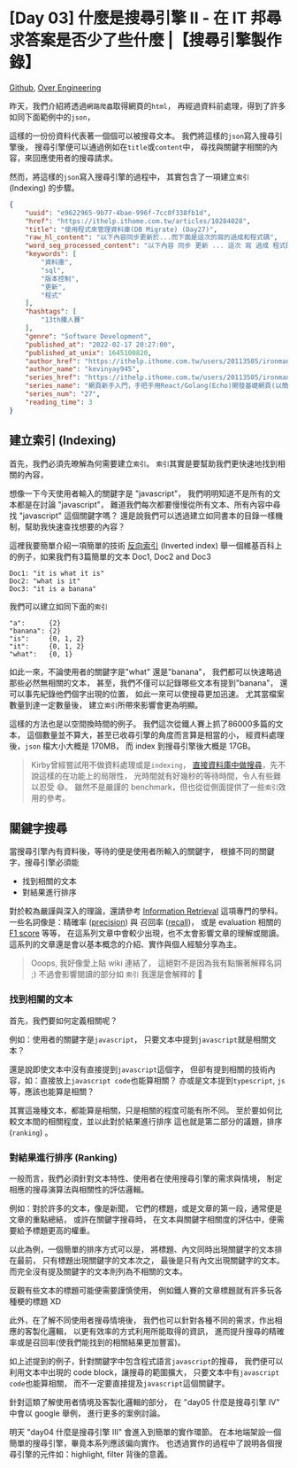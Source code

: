 # [Day 03] 什麼是搜尋引擎 II - 在 IT 邦尋求答案是否少了些什麼 |【搜尋引擎製作錄】

[Github], [Over Engineering]

昨天，我們介紹將透過`網路爬蟲`取得網頁的`html`，
再經過資料前處理，得到了許多如同下面範例中的`json`，

這樣的一份份資料代表著一個個可以被搜尋文本。
我們將這樣的`json`寫入搜尋引擎後，
搜尋引擎便可以通過例如在`title`或`content`中，
尋找與關鍵字相關的內容，來回應使用者的搜尋請求。

然而，將這樣的`json`寫入搜尋引擎的過程中，
其實包含了一項建立`索引` (Indexing) 的步驟。

```json
{
    "uuid": "e9622965-9b77-4bae-996f-7cc0f338fb1d",
    "href": "https://ithelp.ithome.com.tw/articles/10284028",
    "title": "使用程式來管理資料庫(DB Migrate) (Day27)",
    "raw_hl_content": "以下內容同步更新於...而下面是這次的寫的過成和程式碼",
    "word_seg_processed_content": "以下內容 同步 更新 ... 這次 寫 過成 程式碼",
    "keywords": [
        "資料庫",
        "sql",
        "版本控制",
        "更新",
        "程式"
    ],
    "hashtags": [
        "13th鐵人賽"
    ],
    "genre": "Software Development",
    "published_at": "2022-02-17 20:27:00",
    "published_at_unix": 1645100820,
    "author_href": "https://ithelp.ithome.com.tw/users/20113505/ironman",
    "author_name": "kevinyay945",
    "series_href": "https://ithelp.ithome.com.tw/users/20113505/ironman/4295",
    "series_name": "網頁新手入門，手把手用React/Golang(Echo)開發基礎網頁(以簡易智慧家庭為例)",
    "series_num": "27",
    "reading_time": 3
}
```


## 建立索引 (Indexing)

首先，我們必須先暸解為何需要建立`索引`。
`索引`其實是要幫助我們更快速地找到相關的內容，

想像一下今天使用者輸入的關鍵字是 "javascript"，
我們明明知道不是所有的文本都是在討論 "javascript"，
難道我們每次都要慢慢從所有文本、所有內容中尋找 "javascript" 這個關鍵字嗎？
還是說我們可以透過建立如同書本的目錄一樣機制，幫助我快速查找想要的內容？

這裡我要簡單介紹一項簡單的技術 [反向索引] (Inverted index)
舉一個維基百科上的例子，如果我們有3篇簡單的文本 Doc1, Doc2 and Doc3
```
Doc1: "it is what it is"
Doc2: "what is it"
Doc3: "it is a banana"
```
我們可以建立如同下面的`索引`
```
"a":      {2}
"banana": {2}
"is":     {0, 1, 2}
"it":     {0, 1, 2}
"what":   {0, 1}
```
如此一來，不論使用者的關鍵字是"what" 還是"banana"，
我們都可以快速略過那些必然無相關的文本，
甚至，我們不僅可以記錄哪些文本有提到"banana"，
還可以事先紀錄他們個字出現的位置，
如此一來可以使搜尋更加迅速。
尤其當檔案數量到達一定數量後，
建立`索引`所帶來影響會更為明顯。

這樣的方法也是以空間換時間的例子。
我們這次從鐵人賽上抓了86000多篇的文本，
這個數量並不算大，甚至已收尋引擎的角度而言算是相當的小，
經資料處理後，`json` 檔大小大概是 170MB，
而 index 到搜尋引擎後大概是 17GB。

> Kirby曾經嘗試用不做資料處理或是`indexing`，
> [直接資料庫中做搜尋]，先不說這樣的在功能上的局限性，
> 光時間就有好幾秒的等待時間，令人有些難以忍受 😅。
> 雖然不是嚴謹的 benchmark，但也從從側面提供了一些`索引`效用的參考。


## 關鍵字搜尋

當搜尋引擎內有資料後，等待的便是使用者所輸入的關鍵字，
根據不同的關鍵字，搜尋引擎必須能

- 找到相關的文本
- 對結果進行排序

對於較為嚴謹與深入的理論，還請參考 [Information Retrieval] 這項專門的學科。
一些名詞像是：精確率 ([precision]) 與 召回率 ([recall])，
或是 evaluation 相關的 [F1 score] 等等，
在這系列文章中會較少出現，也不太會影響文章的理解或閱讀。
這系列的文章還是會以基本概念的介紹、實作與個人經驗分享為主。

> Ooops, 我好像愛上貼 wiki 連結了，
> 這絕對不是因為我有點懶著解釋名詞 ;)
> 不過會影響閱讀的部分如 `索引` 我還是會解釋的 :muscle:

### 找到相關的文本
首先，我們要如何定義相關呢？

例如：使用者的關鍵字是`javascript`，
只要文本中提到`javascript`就是相關文本？

還是說即使文本中沒有直接提到`javascript`這個字，
但卻有提到相關的技術內容，如：直接放上`javascript code`也能算相關？
亦或是文本提到`typescript`, `js`等，應該也能算是相關？

其實這幾種文本，都能算是相關，只是相關的程度可能有所不同。
至於要如何比較文本間的相關程度，並以此對於結果進行排序
這也就是第二部分的議題，排序 (`ranking`) 。

### 對結果進行排序 (Ranking)

一般而言，我們必須針對文本特性、使用者在使用搜尋引擎的需求與情境，
制定相應的搜尋演算法與相關性的評估邏輯。

例如：對於許多的文本，像是新聞，
它們的標題，或是文章的第一段，通常便是文章的重點總結，
或許在關鍵字搜尋時，
在文本與關鍵字相關度的評估中，便需要給予標題更高的權重。

以此為例，一個簡單的排序方式可以是，
將標題、內文同時出現關鍵字的文本排在最前，
只有標題出現關鍵字的文本次之，
最後是只有內文出現關鍵字的文本。
而完全沒有提及關鍵字的文本則列為不相關的文本。

反觀有些文本的標題可能便需要謹慎使用，
例如鐵人賽的文章標題就有許多玩各種梗的標題 XD

此外，在了解不同使用者搜尋情境後，
我們也可以針對各種不同的需求，作出相應的客製化邏輯，
以更有效率的方式利用所能取得的資訊，
進而提升搜尋的精確率或是召回率(使我們能找到的相關結果更加豐富)。

如上述提到的例子，針對關鍵字中包含程式語言`javascript`的搜尋，
我們便可以利用文本中出現的 code block，讓搜尋的範圍擴大，
只要文本中有`javascript code`也能算相關，
而不一定要直接提及`javascript`這個關鍵字。

針對這類了解使用者情境及客製化邏輯的部分，
在 "day05 什麼是搜尋引擎 IV" 中會以 google 舉例，
進行更多的案例討論。

明天 "day04 什麼是搜尋引擎 III" 會進入到簡單的實作環節。
在本地端架設一個簡單的搜尋引擎，畢竟本系列應該偏向實作。
也透過實作的過程中了說明各個搜尋引擎的元件如：highlight, filter 背後的意義。

[Github]: https://github.com/over-engineering-run
[Over Engineering]: https://over-engineering-frontend.fly.dev/
[反向索引]: https://zh.wikipedia.org/zh-tw/%E5%80%92%E6%8E%92%E7%B4%A2%E5%BC%95
[直接資料庫中做搜尋]: https://supabase.com/docs/reference/javascript/textsearch
[Information Retrieval]: https://en.wikipedia.org/wiki/Information_retrieval
[precision]: https://en.wikipedia.org/wiki/Precision_and_recall
[recall]: https://en.wikipedia.org/wiki/Precision_and_recall
[F1 score]: https://en.wikipedia.org/wiki/F-score
